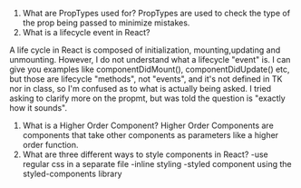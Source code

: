 1.  What are PropTypes used for?
    PropTypes are used to check the type of the prop being passed to minimize mistakes.
1.  What is a lifecycle event in React?

A life cycle in React is composed of initialization, mounting,updating and unmounting. However, I do not understand what a lifecycle "event" is. I can give you examples like componentDidMount(), componentDidUpdate() etc, but those are lifecycle "methods", not "events", and it's not defined in TK nor in class, so I'm confused as to what is actually being asked. I tried asking to clarify more on the propmt, but was told the question is "exactly how it sounds".

1.  What is a Higher Order Component?
    Higher Order Components are components that take other components as parameters like a higher order function.
1.  What are three different ways to style components in React?
    -use regular css in a separate file
    -inline styling
    -styled component
    using the styled-components library
